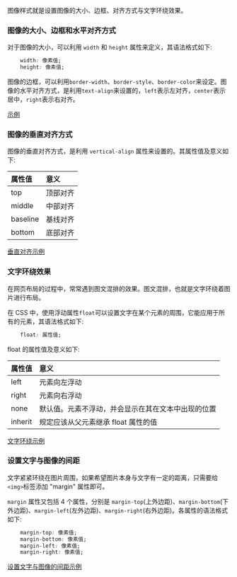 
图像样式就是设置图像的大小、边框、对齐方式与文字环绕效果。


### 图像的大小、边框和水平对齐方式

对于图像的大小，可以利用 `width` 和 `height` 属性来定义，其语法格式如下:
```css
    width: 像素值;
    height: 像素值;
```
图像的边框，可以利用`border-width`、`border-style`、`border-color`来设定。图像的水平对齐方式，是利用`text-align`来设置的，`left`表示左对齐，`center`表示居中，`right`表示右对齐。

[示例](t/05_image_pattern.html)


### 图像的垂直对齐方式

图像的垂直对齐方式，是利用 `vertical-align` 属性来设置的。其属性值及意义如下:

| 属性值 | 意义 |
|:------|:-----|
| top   | 顶部对齐 |
| middle | 中部对齐 |
| baseline | 基线对齐 |
| bottom | 底部对齐 |

[垂直对齐示例](t/05_vertical_align.html)


### 文字环绕效果

在网页布局的过程中，常常遇到图文混排的效果。图文混排，也就是文字环绕着图片进行布局。

在 CSS 中，使用浮动属性`float`可以设置文字在某个元素的周围，它能应用于所有的元素，其语法格式如下:
```css
    float: 属性值;
```
float 的属性值及意义如下:

| 属性值 | 意义 |
|:------|:-----|
| left  | 元素向左浮动 |
| right | 元素向右浮动 |
| none  | 默认值。元素不浮动，并会显示在其在文本中出现的位置 |
| inherit | 规定应该从父元素继承 float 属性的值 |

[文字环绕示例](t/05_float.html)


### 设置文字与图像的间距

文字紧紧环绕在图片周围，如果希望图片本身与文字有一定的距离，只需要给`<img>`标签添加 "margin" 属性即可。

`margin` 属性又包括 4 个属性，分别是 `margin-top`(上外边距)、`margin-bottom`(下外边距)、`margin-left`(左外边距)、`margin-right`(右外边距)。各属性的语法格式如下:
```css
    margin-top: 像素值;
    margin-bottom: 像素值;
    margin-left: 像素值;
    margin-right: 像素值;
```

[设置文字与图像的间距示例](t/05_margin.html)
